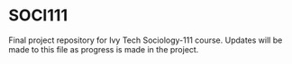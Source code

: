 # SOCI111
Final project repository for Ivy Tech Sociology-111 course. Updates will be made to this file as progress is made in the project.
